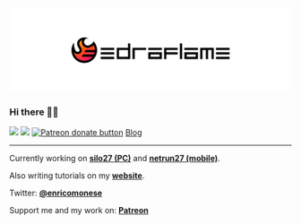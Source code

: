 ![](logo.png)

### Hi there 👋🔥


[![](https://img.shields.io/badge/-@enricomonese-1DA1F2?logo=twitter&logoColor=ffffff)](https://twitter.com/enricomonese)
[![](https://img.shields.io/badge/-@enricomonese-222?logo=github)](https://github.com/enricomonese)
<span class="badge-patreon">
<a href="https://patreon.com/enricomonese" target="_blank" title="Support this project using Patreon"><img src="https://img.shields.io/badge/patreon-donate-F96854.svg?logo=patreon" alt="Patreon donate button" height="20px"/></a>
</span>
[Blog](https://www.edraflame.com/blog/)

------------------------


Currently working on **[silo27 (PC)](https://enricomonese.itch.io/silo27)** and **[netrun27 (mobile)](https://enricomonese.itch.io/netrun27)**.

Also writing tutorials on my [**website**](https://www.edraflame.com/blog/).

Twitter: **[@enricomonese](https://twiter.com/enricomonese)**

Support me and my work on: **[Patreon](https://patreon.com/enricomonese)**
